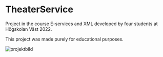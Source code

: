# TheaterService
Project in the course E-services and XML developed by four students at Högskolan Väst 2022. 

This project was made purely for educational purposes.

![projektbild](https://i.imgur.com/3YYUUfo.png)


